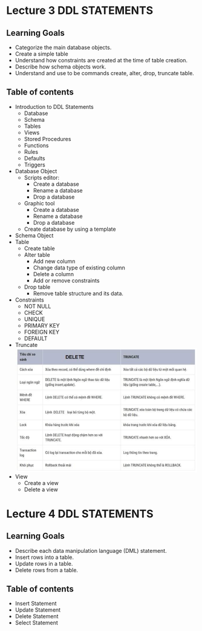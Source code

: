 # Lecture 3 DDL STATEMENTS
## Learning Goals
- Categorize the main database objects.
- Create a simple table
- Understand how constraints are created at the time of table creation.
- Describe how schema objects work.
- Understand and use to be commands create, alter, drop, truncate table.

## Table of contents
- Introduction to DDL Statements
  - Database
  - Schema
  - Tables
  - Views
  - Stored Procedures
  - Functions
  - Rules
  - Defaults
  - Triggers
- Database Object
  - Scripts editor:
    - Create a database
    - Rename a database
    - Drop a database
  - Graphic tool
    - Create a database
    - Rename a database
    - Drop a database
  - Create database by using a template
- Schema Object
- Table
  - Create table
  - Alter table
    - Add new column
    - Change data type of existing column
    - Delete a column
    - Add or remove constraints
  - Drop table
    - Remove table structure and its data.
- Constraints
  - NOT NULL
  - CHECK
  - UNIQUE
  - PRIMARY KEY
  - FOREIGN KEY
  - DEFAULT
- Truncate
![Delete_Truncate](./Lecture_3/assets/Delete_Truncate.png)
- View
  - Create a view
  - Delete a view

# Lecture 4 DDL STATEMENTS
## Learning Goals
- Describe each data manipulation language (DML) statement.
- Insert rows into a table.
- Update rows in a table.
- Delete rows from a table.

## Table of contents
- Insert Statement
- Update Statement
- Delete Statement
- Select Statement